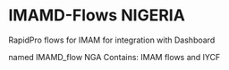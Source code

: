 # IMAMD-Flows NIGERIA
RapidPro flows for IMAM for integration with Dashboard

named IMAMD_flow NGA
Contains:
IMAM flows and IYCF
